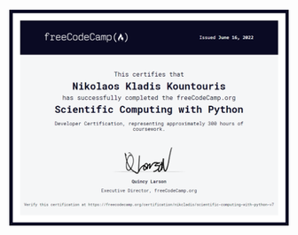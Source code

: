 ![alt text](https://github.com/nikcladis/Scientific-Computing-with-Python/blob/master/certification.png)

